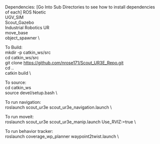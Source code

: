Dependencies:
[Go Into Sub Directories to see how to install dependencies of each]
ROS Noetic \
UGV_SIM \
Scout_Gazebo \
Industrial Robotics UR \
move_base \
object_spawner \

To Build: \
mkdir -p catkin_ws/src \
cd catkin_ws/src \
git clone https://github.com/nrose171/Scout_UR3E_Repo.git \
cd .. \
catkin build \

To source: \
cd catkin_ws \
source devel/setup.bash \

To run navigation: \
roslaunch scout_ur3e scout_ur3e_navigation.launch \

To run moveit: \
roslaunch scout_ur3e scout_ur3e_manip.launch Use_RVIZ:=true \

To run behavior tracker: \
roslaunch coverage_wp_planner waypoint2twist.launch \
